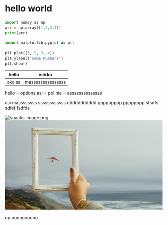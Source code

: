# hello world

```python
import numpy as np
arr = np.array([1,2,3,4])
print(arr)
```

```python
import matplotlib.pyplot as plt

plt.plot([1, 2, 3, 4])
plt.ylabel("some numbers")
plt.show()
```
<hello how >

| hello  | vierka            |
| --     | --                |
| ako sa | masssssssssssssss |



hello = options
asi   = pol
nie   = assssssssssssss


asi         massssssss ssssssssssss
ddddddddddd ppppppppp  pppppppp
sfsdfs      sdfsf      fsdfds

![snacks-image.png](images/snacks-image.png)
![image](./snacks-image.jpg)

op:oooooooooo

